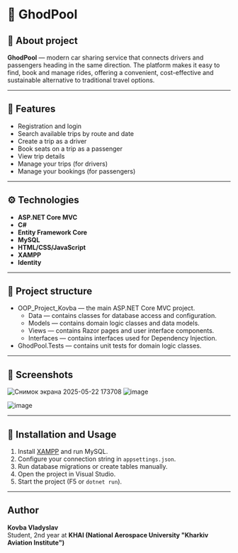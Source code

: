 # 🚗 GhodPool

## 📖 About project

**GhodPool** —  modern car sharing service that connects drivers and passengers heading in the same direction. The platform makes it easy to find, book and manage rides, offering a convenient, cost-effective and sustainable alternative to traditional travel options.

---

## 🎯 Features

- Registration and login
- Search available trips by route and date
- Create a trip as a driver
- Book seats on a trip as a passenger
- View trip details
- Manage your trips (for drivers)
- Manage your bookings (for passengers)

---

## ⚙️ Technologies

- **ASP.NET Core MVC**
- **C#**
- **Entity Framework Core** 
- **MySQL**
- **HTML/CSS/JavaScript** 
- **XAMPP** 
- **Identity** 

---

## 📂 Project structure
* OOP_Project_Kovba — the main ASP.NET Core MVC project.
  * Data — contains classes for database access and configuration.
  * Models — contains domain logic classes and data models.
  * Views — contains Razor pages and user interface components.
  * Interfaces — contains interfaces used for Dependency Injection.
* GhodPool.Tests — contains unit tests for domain logic classes.
  
---

## 📸 Screenshots
![Снимок экрана 2025-05-22 173708](https://github.com/user-attachments/assets/aaf9c8f6-274e-425c-90fc-476b5cf9250b)
![image](https://github.com/user-attachments/assets/e4731353-b333-4e98-ba90-1b7a525fec94)

![image](https://github.com/user-attachments/assets/85ad3faf-f817-48c5-97a8-e37dcb72af1e)

---

## 📝 Installation and Usage

1. Install [XAMPP](https://www.apachefriends.org/index.html) and run MySQL.
2. Configure your connection string in `appsettings.json`.
3. Run database migrations or create tables manually.
4. Open the project in Visual Studio.
5. Start the project (F5 or `dotnet run`).

---

## Author
**Kovba Vladyslav**  
Student, 2nd year at **KHAI (National Aerospace University "Kharkiv Aviation Institute")**

